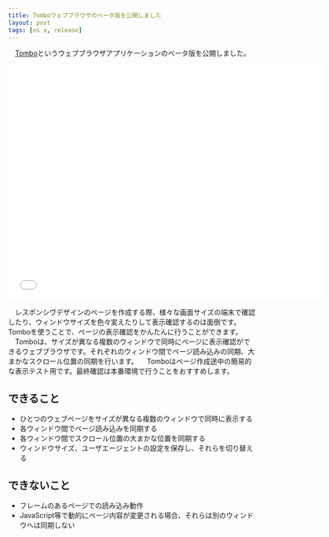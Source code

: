 ```yaml
---
title: Tomboウェブブラウザのベータ版を公開しました
layout: post
tags: [os x, release]
---
```

　[Tombo](/mac/tombo/)というウェブブラウザアプリケーションのベータ版を公開しました。

<iframe width="640" height="480" src="//www.youtube.com/embed/Pk7q72h3lqg?rel=0" frameborder="0" allowfullscreen></iframe>

　レスポンシヴデザインのページを作成する際、様々な画面サイズの端末で確認したり、ウィンドウサイズを色々変えたりして表示確認するのは面倒です。Tomboを使うことで、ページの表示確認をかんたんに行うことができます。
　Tomboは、サイズが異なる複数のウィンドウで同時にページに表示確認ができるウェブブラウザです。それぞれのウィンドウ間でページ読み込みの同期、大まかなスクロール位置の同期を行います。
　Tomboはページ作成途中の簡易的な表示テスト用です。最終確認は本番環境で行うことをおすすめします。

## できること

- ひとつのウェブページをサイズが異なる複数のウィンドウで同時に表示する
- 各ウィンドウ間でページ読み込みを同期する
- 各ウィンドウ間でスクロール位置の大まかな位置を同期する
- ウィンドウサイズ、ユーザエージェントの設定を保存し、それらを切り替える

## できないこと

- フレームのあるページでの読み込み動作
- JavaScript等で動的にページ内容が変更される場合、それらは別のウィンドウへは同期しない
